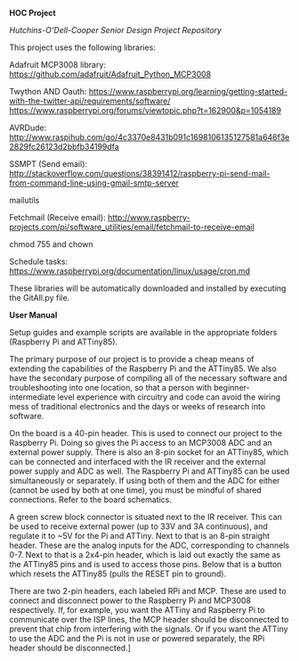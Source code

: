 **HOC Project**

*Hutchins-O'Dell-Cooper Senior Design Project Repository*

This project uses the following libraries:

Adafruit MCP3008 library:
https://github.com/adafruit/Adafruit_Python_MCP3008

Twython AND Oauth:
https://www.raspberrypi.org/learning/getting-started-with-the-twitter-api/requirements/software/
https://www.raspberrypi.org/forums/viewtopic.php?t=162900&p=1054189

AVRDude:
http://www.raspihub.com/go/4c3370e8431b091c1698106135127581a646f3e2829fc26123d2bbfb34199dfa

SSMPT (Send email):
http://stackoverflow.com/questions/38391412/raspberry-pi-send-mail-from-command-line-using-gmail-smtp-server

mailutils

Fetchmail (Receive email):
http://www.raspberry-projects.com/pi/software_utilities/email/fetchmail-to-receive-email

chmod 755 and chown

Schedule tasks:
https://www.raspberrypi.org/documentation/linux/usage/cron.md

These libraries will be automatically downloaded and installed by executing the GitAll.py file.

**User Manual**

Setup guides and example scripts are available in the appropriate folders (Raspberry Pi and ATTiny85).

The primary purpose of our project is to provide a cheap means of extending the capabilities of the Raspberry Pi and the ATTiny85. We also have the secondary purpose of compiling all of the necessary software and troubleshooting into one location, so that a person with beginner-intermediate level experience with circuitry and code can avoid the wiring mess of traditional electronics and the days or weeks of research into software.

On the board is a 40-pin header. This is used to connect our project to the Raspberry Pi. Doing so gives the Pi access to an MCP3008 ADC and an external power supply. There is also an 8-pin socket for an ATTiny85, which can be connected and interfaced with the IR receiver and the external power supply and ADC as well. The Raspberry Pi and ATTiny85 can be used simultaneously or separately. If using both of them and the ADC for either (cannot be used by both at one time), you must be mindful of shared connections. Refer to the board schematics.

A green screw block connector is situated next to the IR receiver. This can be used to receive external power (up to 33V and 3A continuous), and regulate it to ~5V for the Pi and ATTiny. Next to that is an 8-pin straight header. These are the analog inputs for the ADC, corresponding to channels 0-7. Next to that is a 2x4-pin header, which is laid out exactly the same as the ATTiny85 pins and is used to access those pins. Below that is a button which resets the ATTiny85 (pulls the RESET pin to ground).

There are two 2-pin headers, each labeled RPi and MCP. These are used to connect and disconnect power to the Raspberry Pi and MCP3008 respectively. If, for example, you want the ATTiny and Raspberry Pi to communicate over the ISP lines, the MCP header should be disconnected to prevent that chip from interfering with the signals. Or if you want the ATTiny to use the ADC and the Pi is not in use or powered separately, the RPi header should be disconnected.]
